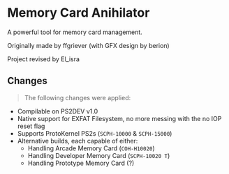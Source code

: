 # Memory Card Anihilator

A powerful tool for memory card management.

Originally made by ffgriever (with GFX design by berion)

Project revised by El_isra


## Changes
> The following changes were applied:

- Compilable on PS2DEV v1.0
- Native support for EXFAT Filesystem, no more messing with the no IOP reset flag
- Supports ProtoKernel PS2s (`SCPH-10000` & `SCPH-15000`)
- Alternative builds, each capable of either:
  + Handling Arcade    Memory Card  (`COH-H10020`)
  + Handling Developer Memory Card (`SCPH-10020 T`)
  + Handling Prototype Memory Card (?)